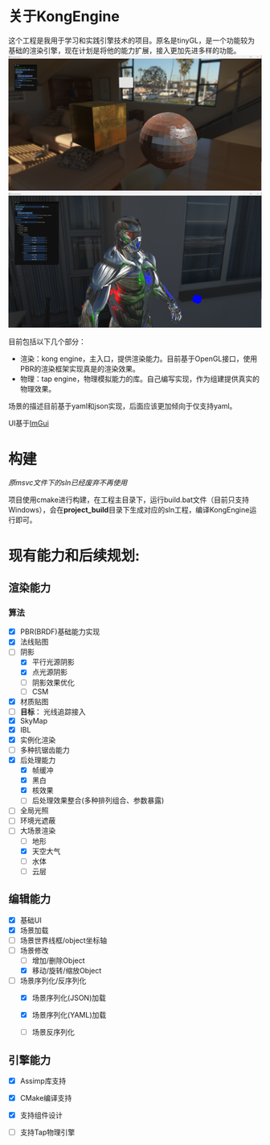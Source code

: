 # 关于KongEngine

这个工程是我用于学习和实践引擎技术的项目。原名是tinyGL，是一个功能较为基础的渲染引擎，现在计划是将他的能力扩展，接入更加先进多样的功能。
![截图](docs/Hello/KongEngine_PBR.png)
![截图](docs/Hello/KongEngine_IBL.png)

目前包括以下几个部分：
- 渲染：kong engine，主入口，提供渲染能力。目前基于OpenGL接口，使用PBR的渲染框架实现真是的渲染效果。
- 物理：tap engine，物理模拟能力的库。自己编写实现，作为组建提供真实的物理效果。

场景的描述目前基于yaml和json实现，后面应该更加倾向于仅支持yaml。

UI基于[ImGui](https://github.com/ocornut/imgui)

# 构建
*原msvc文件下的sln已经废弃不再使用*

项目使用cmake进行构建，在工程主目录下，运行build.bat文件（目前只支持Windows），会在**project_build**目录下生成对应的sln工程，编译KongEngine运行即可。

# 现有能力和后续规划:
## 渲染能力
### 算法
 - [x] PBR(BRDF)基础能力实现
 - [x] 法线贴图
 - [ ] 阴影
    - [x] 平行光源阴影
    - [x] 点光源阴影
    - [ ] 阴影效果优化
    - [ ] CSM
 - [x] 材质贴图
 - [ ] **目标**： 光线追踪接入
 - [x] SkyMap
 - [x] IBL
 - [x] 实例化渲染
 - [ ] 多种抗锯齿能力
 - [x] 后处理能力
   - [x] 帧缓冲
   - [x] 黑白
   - [x] 核效果
   - [ ] 后处理效果整合(多种排列组合、参数暴露)
 - [ ] 全局光照
 - [ ] 环境光遮蔽
 - [ ] 大场景渲染
   - [ ] 地形
   - [x] 天空大气
   - [ ] 水体
   - [ ] 云层

## 编辑能力
 - [x] 基础UI
 - [x] 场景加载
 - [ ] 场景世界线框/object坐标轴
 - [ ] 场景修改
    - [ ] 增加/删除Object
    - [x] 移动/旋转/缩放Object
 - [ ] 场景序列化/反序列化
    - [x] 场景序列化(JSON)加载
    - [x] 场景序列化(YAML)加载
    - [ ] 场景反序列化


## 引擎能力
 - [x] Assimp库支持
 - [x] CMake编译支持
 - [x] 支持组件设计
 - [ ] 支持Tap物理引擎

